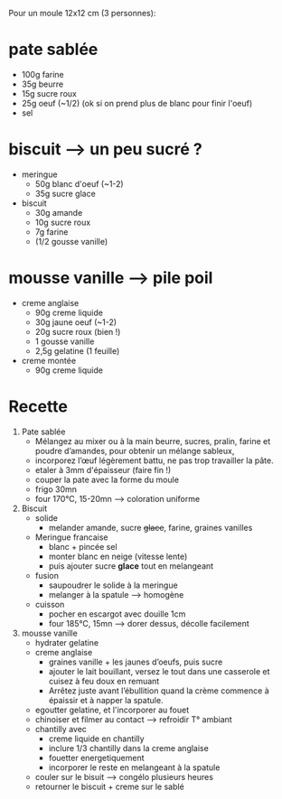 Pour un moule 12x12 cm (3 personnes):

# pate sablée
- 100g farine
- 35g beurre
- 15g sucre roux
- 25g oeuf (~1/2) (ok si on prend plus de blanc pour finir l'oeuf)
- sel

# biscuit --> un peu sucré ?
- meringue
    - 50g blanc d'oeuf (~1-2)
    - 35g sucre glace
- biscuit
    - 30g amande
    - 10g sucre roux
    - 7g farine
    - (1/2 gousse vanille)

# mousse vanille --> pile poil
- creme anglaise
    - 90g creme liquide
    - 30g jaune oeuf (~1-2)
    - 20g sucre roux (bien !)
    - 1 gousse vanille
    - 2,5g gelatine (1 feuille)
- creme montée
    - 90g creme liquide

# Recette
1. Pate sablée
    - Mélangez au mixer ou à la main beurre, sucres, pralin, farine et poudre d’amandes, pour obtenir un  mélange sableux, 
    - incorporez l’œuf légèrement battu, ne pas trop travailler la pâte.  
    - etaler à 3mm d'épaisseur (faire fin !)
    - couper la pate avec la forme du moule
    - frigo 30mn
    - four 170°C, 15-20mn --> coloration uniforme
2. Biscuit
    - solide
        - melander amande, sucre ~~glace~~, farine, graines vanilles
    - Meringue francaise
        - blanc + pincée sel
        - monter blanc en neige (vitesse lente)
        - puis ajouter sucre **glace** tout en melangeant
    - fusion
        - saupoudrer le solide à la meringue
        - melanger à la spatule --> homogène
    - cuisson
        - pocher en escargot avec douille 1cm
        - four 185°C, 15mn --> dorer dessus, décolle facilement 
3. mousse vanille
    - hydrater gelatine
    - creme anglaise
        - graines vanille + les jaunes d’oeufs, puis sucre
        - ajouter le lait bouillant, versez le tout dans une casserole et cuisez à feu doux en remuant
        - Arrêtez juste avant l’ébullition quand la crème commence à épaissir et à napper la spatule.
    - egoutter gelatine, et l'incorporer au fouet
    - chinoiser et filmer au contact --> refroidir T° ambiant
    - chantilly avec
        - creme liquide en chantilly
        - inclure 1/3 chantilly dans la creme anglaise
        - fouetter energetiquement
        - incorporer le reste en melangeant à la spatule
    - couler sur le bisuit --> congélo plusieurs heures
    - retourner le biscuit + creme sur le sablé
